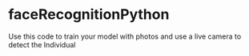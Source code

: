 # faceRecognitionPython
Use this code to train your model with photos and use a live camera to detect the Individual
